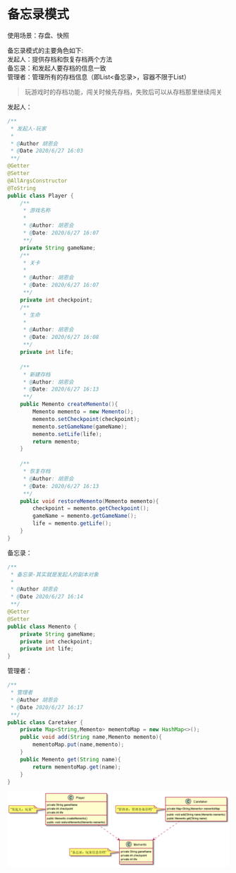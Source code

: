 # 备忘录模式

使用场景：存盘、快照     
     
备忘录模式的主要角色如下:     
发起人：提供存档和恢复存档两个方法          
备忘录：和发起人要存档的信息一致     
管理者：管理所有的存档信息（即List<备忘录>，容器不限于List）    

> 玩游戏时的存档功能，闯关时候先存档，失败后可以从存档那里继续闯关

发起人：     
```java
/**
 * 发起人-玩家
 *
 * @Author 胡恩会
 * @Date 2020/6/27 16:03
 **/
@Getter
@Setter
@AllArgsConstructor
@ToString
public class Player {
    /**
     * 游戏名称
     *
     * @Author: 胡恩会
     * @Date: 2020/6/27 16:07
     **/
    private String gameName;
    /**
     * 关卡
     *
     * @Author: 胡恩会
     * @Date: 2020/6/27 16:07
     **/
    private int checkpoint;
    /**
     * 生命
     *
     * @Author: 胡恩会
     * @Date: 2020/6/27 16:08
     **/
    private int life;

    /**
     * 新建存档
     * @Author: 胡恩会
     * @Date: 2020/6/27 16:13
     **/
    public Memento createMemento(){
        Memento memento = new Memento();
        memento.setCheckpoint(checkpoint);
        memento.setGameName(gameName);
        memento.setLife(life);
        return memento;
    }

    /**
     * 恢复存档
     * @Author: 胡恩会
     * @Date: 2020/6/27 16:13
     **/
    public void restoreMemento(Memento memento){
        checkpoint = memento.getCheckpoint();
        gameName = memento.getGameName();
        life = memento.getLife();
    }
}
```     
备忘录：    
```java
/**
 * 备忘录-其实就是发起人的副本对象
 *
 * @Author 胡恩会
 * @Date 2020/6/27 16:14
 **/
@Getter
@Setter
public class Memento {
    private String gameName;
    private int checkpoint;
    private int life;
}
``` 
管理者：    
```java
/**
 * 管理者
 * @Author 胡恩会
 * @Date 2020/6/27 16:17
 **/
public class Caretaker {
    private Map<String,Memento> mementoMap = new HashMap<>();
    public void add(String name,Memento memento){
        mementoMap.put(name,memento);
    }
    public Memento get(String name){
        return mementoMap.get(name);
    }
}
```

![Alt](./img/Memento.png) 

